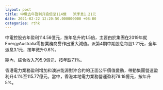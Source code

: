 ```yaml
---
layout: post
title: 中電去年盈利升逾倍至114億   派季息1.21元
date: 2021-02-22 12:20:50.000000000 +08:00
categories: rthk
---
```


中電控股去年盈利114.56億元，按年急升約1.5倍，主要由於集團在2019年就EnergyAustralia零售業務商譽作出重大減值。派第4期中期股息每股1.21元，全年派息3.1元，按年微升0.6%。

期內，綜合收入795.9億元，按年跌7.1%。

香港電力業務盈利增加和澳洲能源對沖合約的正面公平價值變動，帶動集團營運盈利升4.1%至115.77億元。當中，香港本地電力業務營運盈利78.18億元，按年升5%。
